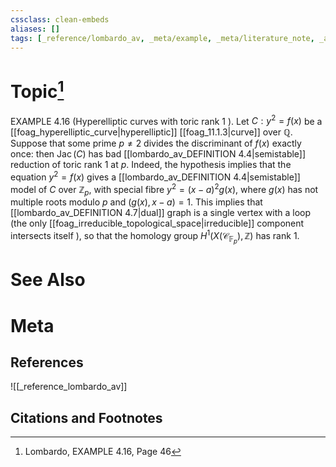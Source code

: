 ```yaml
---
cssclass: clean-embeds
aliases: []
tags: [_reference/lombardo_av, _meta/example, _meta/literature_note, _auto/links_added, _meta/TODO/change_title]
---
```

# Topic[^1]
EXAMPLE 4.16 (Hyperelliptic curves with toric rank 1 ). Let $C: y^{2}=f(x)$ be a [[foag_hyperelliptic_curve|hyperelliptic]] [[foag_11.1.3|curve]] over $\mathbb{Q} .$ Suppose that some prime $p \neq 2$ divides the discriminant of $f(x)$ exactly once: then $\operatorname{Jac}(C)$ has bad [[lombardo_av_DEFINITION 4.4|semistable]] reduction of toric rank 1 at $p .$ Indeed, the hypothesis implies that the equation $y^{2}=f(x)$ gives a [[lombardo_av_DEFINITION 4.4|semistable]] model of $C$ over $\mathbb{Z}_{p}$, with special fibre $y^{2}=(x-a)^{2} g(x)$, where $g(x)$ has not multiple roots modulo $p$ and $(g(x), x-a)=1$. This implies that [[lombardo_av_DEFINITION 4.7|dual]] graph is a single vertex with a loop (the only [[foag_irreducible_topological_space|irreducible]] component intersects itself $),$ so that the homology group $H^{1}\left(X\left(\mathcal{C}_{\mathbb{F}_{p}}\right), \mathbb{Z}\right)$ has rank $1 .$


# See Also

# Meta
## References
![[_reference_lombardo_av]]

## Citations and Footnotes
[^1]: Lombardo, EXAMPLE 4.16, Page 46
